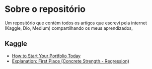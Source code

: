 # Sobre o repositório
Um repositório que contém todos os artigos que escrevi pela internet (Kaggle, Dio, Medium) compartilhando os meus aprendizados,

## Kaggle
- [How to Start Your Portfolio Today](https://www.kaggle.com/discussions/getting-started/492492)
- [Explanation: First Place (Concrete Strength - Regression)](https://www.kaggle.com/competitions/concrete-strength-regression/discussion/493878)
